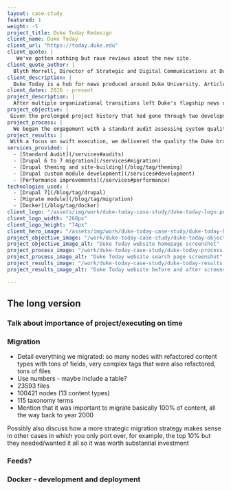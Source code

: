 ```yaml
---
layout: case-study
featured: 1
weight: -5
project_title: Duke Today Redesign
client_name: Duke Today
client_url: "https://today.duke.edu"
client_quote: |
   We've gotten nothing but rave reviews about the new site.
client_quote_author: |
  Blyth Morrell, Director of Strategic and Digital Communications at Duke University
client_description: |
  Duke Today is a hub for news produced around Duke University. Articles are produced by staff and faculty across the university and health system to comprise a one-stop-shop for news from around Duke.
client_dates: 2016 - present
project_description: |
  After multiple organizational transitions left Duke's flagship news outlet's redesign incomplete and in need of a new development team nearly two years into the project, design and user experience agency Cuberis entrusted Savas Labs to audit the work, implement new functionality, and execute a complex content migration within a four-month turnaround.
project_objective: |
 Given the prolonged project history that had gone through two development agencies, when design agency and fellow Durham natives Cuberis asked Savas Labs to partner, our edict was to determine what was complete and what remained so we could deliver the finished product to an eager client as soon as possible.
project_process: |
  We began the engagement with a standard audit assessing system quality and functional completion. Once we were better oriented with organizational goals and remaining work, we used an automated testing framework to ensure protection of crucial business goals during the fast-paced development that was required. We collaborated daily with the Cuberis team to tie the established user experience with our functional improvements. We implemented system monitoring and staged work on Duke's cutting-edge custom hosting infrastructure using Docker containerization to enlist consistent feedback from all stakeholders throughout.
project_results: |
 With a focus on swift execution, we delivered the quality the Duke brand demands efficiently while surfacing valuable investments in best practices for security, monitoring and performance. The results were celebrated across the University. In four months, we took sixteen years and 120,000 articles worth of rich inter-departmental content and, through Cuberis's thoughtful design, made it more engaging and accessible for the broad and distributed Duke community.
services_provided: |
  - [Standard Audit](/services#audits)
  - [Drupal 6 to 7 migration](/services#migration)
  - [Drupal theming and site-building](/blog/tag/theming)
  - [Drupal custom module development](/services#development)
  - [Performance improvements](/services#performance)
technologies_used: |
  - [Drupal 7](/blog/tag/drupal)
  - [Migrate module](/blog/tag/migration)
  - [Docker](/blog/tag/docker)
client_logo: "/assets/img/work/duke-today-case-study/duke-today-logo.png"
client_logo_width: "268px"
client_logo_height: "74px"
client_hero_image: "/assets/img/work/duke-today-case-study/duke-today-hero.jpg"
project_objective_image: "/work/duke-today-case-study/duke-today-objective.jpg"
project_objective_image_alt: "Duke Today website homepage screenshot"
project_process_image: "/work/duke-today-case-study/duke-today-process.jpg"
project_process_image_alt: "Duke Today website search page screenshot"
project_results_image: "/work/duke-today-case-study/duke-today-results.jpg"
project_results_image_alt: "Duke Today website before and after screenshot"

---
```


## The long version

### Talk about importance of project/executing on time

### Migration

- Detail everything we migrated: so many nodes with refactored content types with tons of fields, very complex tags that were also refactored, tons of files
- Use numbers - maybe include a table?
 - 23593 files
 - 100421 nodes (13 content types)
 - 115 taxonomy terms
- Mention that it was important to migrate basically 100% of content, all the way back to year 2000

Possibly also discuss how a more strategic migration strategy makes sense in other cases in which you only port over, for example, the top 10% but they needed/wanted it all so it was worth substantial investment

### Feeds?

### Docker - development and deployment
